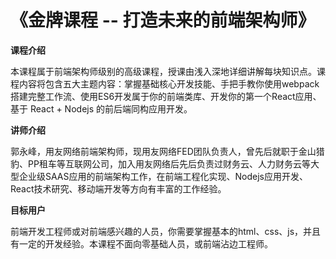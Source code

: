 # 《金牌课程 -- 打造未来的前端架构师》

**课程介绍**

本课程属于前端架构师级别的高级课程，授课由浅入深地详细讲解每块知识点。课程内容将包含五大主题内容：掌握基础核心开发技能、手把手教你使用webpack搭建完整工作流、使用ES6开发属于你的前端类库、开发你的第一个React应用、基于 React + Nodejs 的前后端同构应用开发。

**讲师介绍**

郭永峰，用友网络前端架构师，现用友网络FED团队负责人，曾先后就职于金山猎豹、PP租车等互联网公司，加入用友网络后先后负责过财务云、人力财务云等大型企业级SAAS应用的前端架构工作，在前端工程化实现、Nodejs应用开发、React技术研究、移动端开发等方向有丰富的工作经验。

**目标用户**

前端开发工程师或对前端感兴趣的人员，你需要掌握基本的html、css、js，并且有一定的开发经验。本课程不面向零基础人员，或前端沾边工程师。
